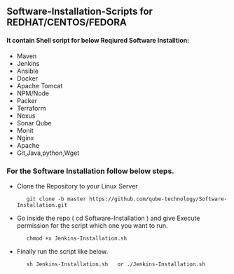 ## Software-Installation-Scripts for REDHAT/CENTOS/FEDORA

#### It contain Shell script for below Reqiured Software Installtion:

   
   - Maven
   - Jenkins
   - Ansible
   - Docker
   - Apache Tomcat
   - NPM/Node
   - Packer
   - Terraform
   - Nexus
   - Sonar Qube
   - Monit
   - Nginx
   - Apache
   - Git,Java,python,Wget


### For the Software Installation follow below steps.

   - Clone the Repository to your Linux Server
     
            git clone -b master https://github.com/qube-technology/Software-Installation.git
     
   - Go inside the repo ( cd Software-Installation ) and give Execute permission for the script which one you want to run.
   
            chmod +x Jenkins-Installation.sh
      
   - Finally run the script like below.
   
            sh Jenkins-Installation.sh   or ./Jenkins-Installation.sh
